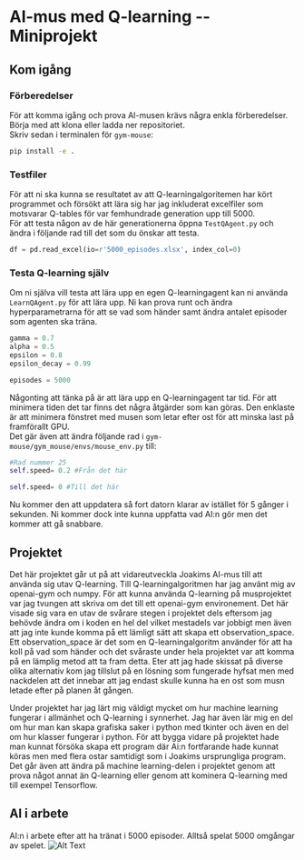 # AI-mus med Q-learning -- Miniprojekt

## Kom igång 
###  Förberedelser
För att komma igång och prova AI-musen krävs några enkla förberedelser. Börja med att klona eller ladda ner repositoriet.<br/> 
Skriv sedan i terminalen för `gym-mouse`:
```sh
pip install -e .
```
### Testfiler
För att ni ska kunna se resultatet av att Q-learningalgoritemen har kört programmet och försökt att lära sig har jag inkluderat excelfiler som motsvarar Q-tables för var femhundrade generation upp till 5000.<br/>
För att testa någon av de här generationerna öppna `TestQAgent.py` och ändra i följande rad till det som du önskar att testa.  
```python
df = pd.read_excel(io=r'5000_episodes.xlsx', index_col=0)
```

### Testa Q-learning själv
Om ni själva vill testa att lära upp en egen Q-learningagent kan ni använda `LearnQAgent.py` för att lära upp. Ni kan prova runt och ändra hyperparametrarna för att se vad som händer samt ändra antalet episoder som agenten ska träna. 
```python
gamma = 0.7
alpha = 0.5 
epsilon = 0.8 
epsilon_decay = 0.99

episodes = 5000
```
Någonting att tänka på är att lära upp en Q-learningagent tar tid. För att minimera tiden det tar finns det några åtgärder som kan göras. Den enklaste är att minimera fönstret med musen som letar efter ost för att minska last på framförallt GPU. <br/>
Det gär även att ändra följande rad i `gym-mouse/gym_mouse/envs/mouse_env.py` till: 
```python
#Rad nummer 25
self.speed= 0.2 #Från det här

self.speed= 0 #Till det här
```
Nu kommer den att uppdatera så fort datorn klarar av istället för 5 gånger i sekunden. Ni kommer dock inte kunna uppfatta vad AI:n gör men det kommer att gå snabbare. 

## Projektet
Det här projektet går ut på att vidareutveckla Joakims AI-mus till att använda sig utav Q-learning. Till Q-learningalgoritmen har jag använt mig av openai-gym och numpy. För att kunna använda Q-learning på musprojektet var jag tvungen att skriva om det till ett openai-gym environement. Det här visade sig vara en utav de svårare stegen i projektet dels eftersom jag behövde ändra om i koden en hel del vilket mestadels var jobbigt men även att jag inte kunde komma på ett lämligt sätt att skapa ett observation_space. Ett observation_space är det som en Q-learningalgoritm använder för att ha koll på vad som händer och det svåraste under hela projektet var att komma på en lämplig metod att ta fram detta. Eter att jag hade skissat på diverse olika alternativ kom jag tillslut på en lösning som fungerade hyfsat men med nackdelen att det innebar att jag endast skulle kunna ha en ost som musn letade efter på planen åt gången. <br/>

Under projektet har jag lärt mig väldigt mycket om hur machine learning fungerar i allmänhet och Q-learning i synnerhet. Jag har även lär mig en del om hur man kan skapa grafiska saker i python med tkinter och även en del om hur klasser fungerar i python. För att bygga vidare på projektet hade man kunnat försöka skapa ett program där Ai:n fortfarande hade kunnat köras men med flera ostar samtidigt som i Joakims ursprungliga program. Det går även att ändra på machine learning-delen i projektet genom att prova något annat än Q-learning eller genom att kominera Q-learning med till exempel Tensorflow. 

## AI i arbete
AI:n i arbete efter att ha tränat i 5000 episoder. Alltså spelat 5000 omgångar av spelet. 
![Alt Text](https://media.giphy.com/media/chKLhZbas6WxWspKdK/giphy.gif)
